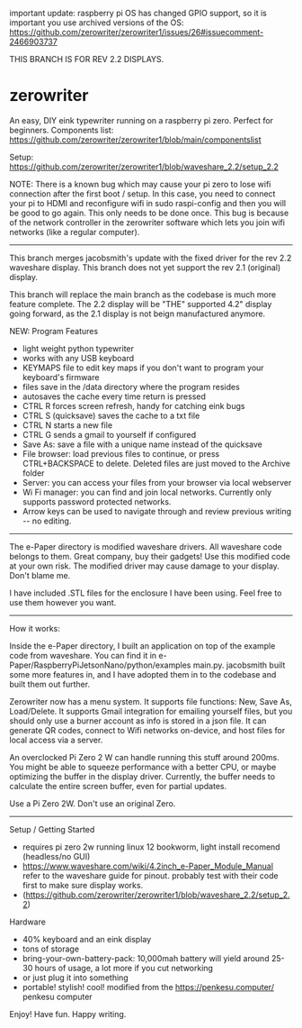 important update: raspberry pi OS has changed GPIO support, so it is important you use archived versions of the OS: https://github.com/zerowriter/zerowriter1/issues/26#issuecomment-2466903737

THIS BRANCH IS FOR REV 2.2 DISPLAYS.

# zerowriter

An easy, DIY eink typewriter running on a raspberry pi zero. Perfect for beginners.
Components list: https://github.com/zerowriter/zerowriter1/blob/main/componentslist

Setup: https://github.com/zerowriter/zerowriter1/blob/waveshare_2.2/setup_2.2

NOTE: There is a known bug which may cause your pi zero to lose wifi connection after the first boot / setup. In this case, you need to connect your pi to HDMI and reconfigure wifi in sudo raspi-config and then you will be good to go again. This only needs to be done once. This bug is because of the network controller in the zerowriter software which lets you join wifi networks (like a regular computer).

----------
This branch merges jacobsmith's update with the fixed driver for the rev 2.2 waveshare display. This branch does not yet support the rev 2.1 (original) display.

This branch will replace the main branch as the codebase is much more feature complete. The 2.2 display will be "THE" supported 4.2" display going forward, as the 2.1 display is not beign manufactured anymore.

NEW: Program Features
- light weight python typewriter
- works with any USB keyboard
- KEYMAPS file  to edit key maps if you don't want to program your keyboard's firmware
- files save in the /data directory where the program resides
- autosaves the cache every time return is pressed
- CTRL R forces screen refresh, handy for catching eink bugs
- CTRL S (quicksave) saves the cache to a txt file
- CTRL N starts a new file
- CTRL G sends a gmail to yourself if configured
- Save As: save a file with a unique name instead of the quicksave
- File browser: load previous files to continue, or press CTRL+BACKSPACE to delete. Deleted files are just moved to the Archive folder 
- Server: you can access your files from your browser via local webserver
- Wi Fi manager: you can find and join local networks. Currently only supports password protected networks.
- Arrow keys can be used to navigate through and review previous writing -- no editing.

----------
 
The e-Paper directory is modified waveshare drivers. All waveshare code belongs to them. Great company, buy their gadgets! Use this modified code at your own risk. The modified driver may cause damage to your display. Don't blame me.

I have included .STL files for the enclosure I have been using. Feel free to use them however you want.

----------

How it works:

Inside the e-Paper directory, I built an application on top of the example code from waveshare. You can find it in e-Paper/RaspberryPiJetsonNano/python/examples main.py. jacobsmith built some more features in, and I have adopted them in to the codebase and built them out further.

Zerowriter now has a menu system. It supports file functions: New, Save As, Load/Delete. It supports Gmail integration for emailing yourself files, but you should only use a burner account as info is stored in a json file. It can generate QR codes, connect to Wifi networks on-device, and host files for local access via a server.

An overclocked Pi Zero 2 W can handle running this stuff around 200ms. You might be able to squeeze performance with a better CPU, or maybe optimizing the buffer in the display driver. Currently, the buffer needs to calculate the entire screen buffer, even for partial updates.

Use a Pi Zero 2W. Don't use an original Zero.

----------

Setup / Getting Started
- requires pi zero 2w running linux 12 bookworm, light install recomend (headless/no GUI)
- https://www.waveshare.com/wiki/4.2inch_e-Paper_Module_Manual refer to the waveshare guide for pinout. probably test with their code first to make sure display works.
- (https://github.com/zerowriter/zerowriter1/blob/waveshare_2.2/setup_2.2)

Hardware 
- 40% keyboard and an eink display
- tons of storage
- bring-your-own-battery-pack: 10,000mah battery will yield around 25-30 hours of usage, a lot more if you cut networking
- or just plug it into something
- portable! stylish! cool! modified from the https://penkesu.computer/ penkesu computer


Enjoy! Have fun. Happy writing.
